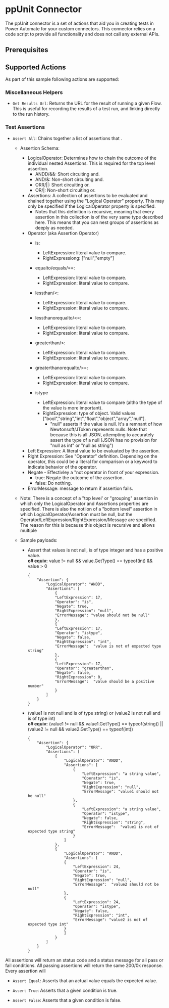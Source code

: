 # ppUnit Connector

The ppUnit connector is a set of actions that aid you in creating tests in Power Automate for your custom connectors. This connector relies on a code script to provide all functionality and does not call any external APIs.

## Prerequisites

## Supported Actions

As part of this sample following actions are supported:

### Miscellaneous Helpers

* `Get Results Url`: Returns the URL for the result of running a given Flow. This is useful for recording the results of a test run, and linking directly to the run history.

### Test Assertions

* `Assert All`: Chains together a list of assertions that .

    - Assertion Schema:
        - LogicalOperator: Determines how to chain the outcome of the individual nested Assertions. This is required for the top level assertion.
            - ANDD/&&: Short circuiting and.
            - AND/&: Non-short circuiting and.
            - ORR/||: Short circuiting or.
            - OR/|: Non-short circuiting or.
        - Assertions: A collection of assertions to be evaluated and chained together using the "Logical Operator" property. This may only be specified if the LogicalOperator property is specified.
            - Notes that this definition is recursive, meaning that every assertion in this collection is of the very same type described here. This means that you can nest groups of assertions as deeply as needed.
        - Operator (aka Assertion Operator)
            - is:
                - LeftExpression: literal value to compare.
                - RightExpressiong: ["null","empty"]
            - equalto/equals/==: 
                - LeftExpression: literal value to compare.
                - RightExpression: literal value to compare.
            - lessthan/<:
                - LeftExpression: literal value to compare.
                - RightExpression: literal value to compare.
            - lessthanorequalto/<=:
                - LeftExpression: literal value to compare.
                - RightExpression: literal value to compare.
            - greaterthan/>:
                - LeftExpression: literal value to compare.
                - RightExpression: literal value to compare.
            - greaterthanorequalto/>=:
                - LeftExpression: literal value to compare.
                - RightExpression: literal value to compare.
            - istype
                
                - LeftExpression: literal value to compare (altho the type of the value is more important).
                - RightExpression: type of object. Valid values ["bool","string","int","float","object","array","null"].
                    - "null" asserts if the value is null. It's a remnant of how Newtonsoft/JToken represents nulls. Note that because this is all JSON, attempting to accurately assert the type of a null (JSON has no provision for "null as int" or "null as string")
        - Left Expression: A literal value to be evaluated by the assertion.
        - Right Expression: See "Operator" definition. Depending on the operator, this could be a literal for comparison or a keyword to indicate behavior of the operator.
        - Negate - Effectivley a "not operator in front of your expression.
            - true: Negate the outcome of the assertion.
            - false: Do nothing.
        - ErrorMessage: message to return if assertion fails.

    - Note: There is a concept of a "top level' or "grouping" assertion in which only the LogicalOperator and Assertions properties are specified. There is also the notiion of a "bottom level" assertion in which LogicalOperator/Assertion must be null, but the Operator/LeftExpression/RightExpression/Message are specified. The reason for this is because this object is recursive and allows multiple 

    - Sample payloads:
        - Assert that values is not null, is of type integer and has a positive value.
        <br/><b>c# equiv:</b> value != null && value.GetType() == typeof(int) && value > 0
            ```
            {
                "Assertion": {
                    "LogicalOperator": "ANDD",
                    "Assertions": [
                        {
                        "LeftExpression": 17,
                        "Operator": "is",
                        "Negate": true,
                        "RightExpression": "null",
                        "ErrorMessage": "value should not be null"
                        },
                        {
                        "LeftExpression": 17,
                        "Operator": "istype",
                        "Negate": false,
                        "RightExpression": "int",
                        "ErrorMessage":  "value is not of expected type string"
                        },
                        {
                        "LeftExpression": 17,
                        "Operator": "greaterthan",
                        "Negate": false,
                        "RightExpression": 0,
                        "ErrorMessage":  "value should be a positive number"
                        }
                    ]
                }
            }
            ```

        - (value1 is not null and is of type string) or (value2 is not null and is of type int)
        <br/><b>c# equiv:</b> (value1 != null && value1.GetType() == typeof(string)) || (value2 != null && value2.GetType() == typeof(int))
            ```
            {
                "Assertion": {
                    "LogicalOperator": "ORR",
                    "Assertions": [
                        {
                            "LogicalOperator": "ANDD",
                            "Assertions": [
                                {
                                    "LeftExpression": "a string value",
                                    "Operator": "is",
                                    "Negate": true,
                                    "RightExpression": "null",
                                    "ErrorMessage": "value1 should not be null"
                                },
                                {
                                    "LeftExpression": "a string value",
                                    "Operator": "istype",
                                    "Negate": false,
                                    "RightExpression": "string",
                                    "ErrorMessage":  "value1 is not of expected type string"
                                }
                            ]
                        },
                        {
                            "LogicalOperator": "ANDD",
                            "Assertions": [
                            {
                                "LeftExpression": 24,
                                "Operator": "is",
                                "Negate": true,
                                "RightExpression": "null",
                                "ErrorMessage":  "value2 should not be null"
                            },
                            {
                                "LeftExpression": 24,
                                "Operator": "istype",
                                "Negate": false,
                                "RightExpression": "int",
                                "ErrorMessage": "value2 is not of expected type int"
                            }
                            ]
                        }
                    ]
                }
            }
            ```
All assertions will return an status code and a status message for all pass or fail conditions. All passing assertions will return the same 200/0k response. Every assertion will

* `Assert Equal`: Asserts that an actual value equals the expected value. 

* `Assert True`: Asserts that a given condition is true.

* `Assert False`: Asserts that a given condition is false.
